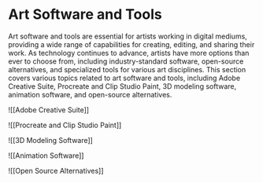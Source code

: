 # Art Software and Tools

Art software and tools are essential for artists working in digital mediums, providing a wide range of capabilities for creating, editing, and sharing their work. As technology continues to advance, artists have more options than ever to choose from, including industry-standard software, open-source alternatives, and specialized tools for various art disciplines. This section covers various topics related to art software and tools, including Adobe Creative Suite, Procreate and Clip Studio Paint, 3D modeling software, animation software, and open-source alternatives.

![[Adobe Creative Suite]]

![[Procreate and Clip Studio Paint]]

![[3D Modeling Software]]

![[Animation Software]]

![[Open Source Alternatives]]
